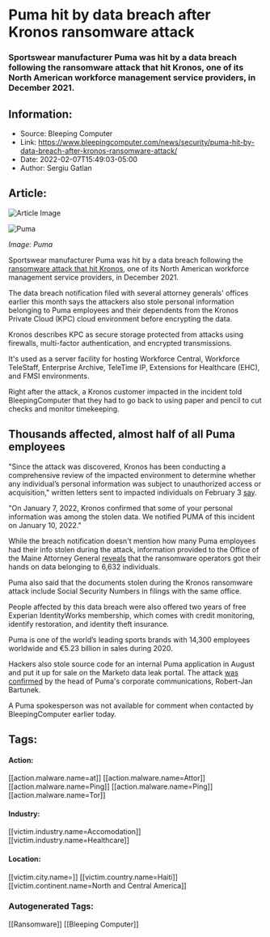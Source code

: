 # Puma hit by data breach after Kronos ransomware attack
### Sportswear manufacturer Puma was hit by a data breach following the ransomware attack that hit Kronos, one of its North American workforce management service providers, in December 2021.

## Information:
+ Source: Bleeping Computer
+ Link: https://www.bleepingcomputer.com/news/security/puma-hit-by-data-breach-after-kronos-ransomware-attack/
+ Date: 2022-02-07T15:49:03-05:00
+ Author: Sergiu Gatlan


## Article:
![Article Image](https://www.bleepstatic.com/content/hl-images/2022/02/07/PUMA.jpg)

![Puma](https://www.bleepstatic.com/content/hl-images/2022/02/07/PUMA.jpg)


*Image: Puma*


Sportswear manufacturer Puma was hit by a data breach following the [ransomware attack that hit Kronos](https://www.bleepingcomputer.com/news/security/kronos-ransomware-attack-may-cause-weeks-of-hr-solutions-downtime/), one of its North American workforce management service providers, in December 2021.


The data breach notification filed with several attorney generals' offices earlier this month says the attackers also stole personal information belonging to Puma employees and their dependents from the Kronos Private Cloud (KPC) cloud environment before encrypting the data.


Kronos describes KPC as secure storage protected from attacks using firewalls, multi-factor authentication, and encrypted transmissions.


It's used as a server facility for hosting Workforce Central, Workforce TeleStaff, Enterprise Archive, TeleTime IP, Extensions for Healthcare (EHC), and FMSI environments.


Right after the attack, a Kronos customer impacted in the incident told BleepingComputer that they had to go back to using paper and pencil to cut checks and monitor timekeeping.


Thousands affected, almost half of all Puma employees
-----------------------------------------------------


"Since the attack was discovered, Kronos has been conducting a comprehensive review of the impacted environment to determine whether any individual’s personal information was subject to unauthorized access or acquisition," written letters sent to impacted individuals on February 3 [say](https://ago.vermont.gov/wp-content/uploads/2022/02/2022-02-03-PUMA-North-America-Data-Breach-Notice-to-Consumers-ID-269612.pdf).


"On January 7, 2022, Kronos confirmed that some of your personal information was among the stolen data. We notified PUMA of this incident on January 10, 2022."


While the breach notification doesn't mention how many Puma employees had their info stolen during the attack, information provided to the Office of the Maine Attorney General [reveals](https://apps.web.maine.gov/online/aeviewer/ME/40/10394643-6f4e-49ff-884a-9977602932a9.shtml) that the ransomware operators got their hands on data belonging to 6,632 individuals.


Puma also said that the documents stolen during the Kronos ransomware attack include Social Security Numbers in filings with the same office.


People affected by this data breach were also offered two years of free Experian IdentityWorks membership, which comes with credit monitoring, identify restoration, and identity theft insurance.


Puma is one of the world’s leading sports brands with 14,300 employees worldwide and €5.23 billion in sales during 2020.


Hackers also stole source code for an internal Puma application in August and put it up for sale on the Marketo data leak portal. The attack [was confirmed](https://therecord.media/hackers-stole-puma-source-code-no-customer-data-company-says/) by the head of Puma's corporate communications, Robert-Jan Bartunek.


A Puma spokesperson was not available for comment when contacted by BleepingComputer earlier today.





## Tags:

#### Action:
[[action.malware.name=at]] [[action.malware.name=Attor]] [[action.malware.name=Ping]] [[action.malware.name=Ping]] [[action.malware.name=Tor]]

#### Industry:
[[victim.industry.name=Accomodation]] [[victim.industry.name=Healthcare]]

#### Location:
[[victim.city.name=]] [[victim.country.name=Haiti]] [[victim.continent.name=North and Central America]]

### Autogenerated Tags:
[[Ransomware]] [[Bleeping Computer]]

